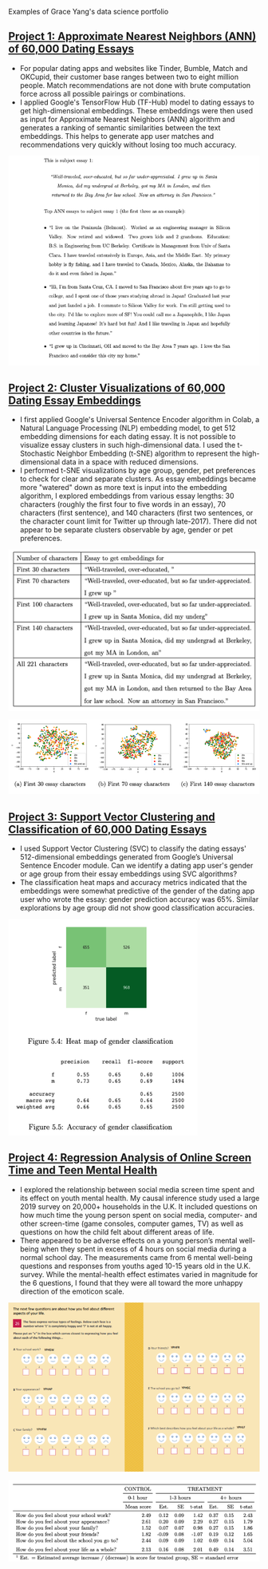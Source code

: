 Examples of Grace Yang's data science portfolio


## [Project 1: Approximate Nearest Neighbors (ANN) of 60,000 Dating Essays](https://github.com/gracehikes/proj_ANN_essay_pairings)
* For popular dating apps and websites like Tinder, Bumble, Match and OKCupid, their customer base ranges between two to eight million people. Match recommendations are not done with brute computation force across all possible pairings or combinations.
* I applied Google's TensorFlow Hub (TF-Hub) model to dating essays to get high-dimensional embeddings. These embeddings were then used as input for Approximate Nearest Neighbors (ANN) algorithm and generates a ranking of semantic similarities between the text embeddings. This helps to generate app user matches and recommendations very quickly without losing too much accuracy.

![](/images/sample%20essay%20and%20top%203%20ANN%20matches.png)


## [Project 2: Cluster Visualizations of 60,000 Dating Essay Embeddings](https://github.com/gracehikes/proj_dating_essays_tSNE_clusters)
* I first applied Google's Universal Sentence Encoder algorithm in Colab, a Natural Language Processing (NLP) embedding model, to get 512 embedding dimensions for each dating essay. It is not possible to visualize essay clusters in such high-dimensional data. I used the t-Stochastic Neighbor Embedding (t-SNE) algorithm to represent the high-dimensional data in a space with reduced dimensions.
* I performed t-SNE visualizations by age group, gender, pet preferences to check for clear and separate clusters. As essay embeddings became more "watered" down as more text is input into the embedding algorithm, I explored embeddings from various essay lengths: 30 characters (roughly the first four to five words in an essay), 70 characters (first sentence), and 140 characters (first two sentences, or the character count limit for Twitter up through late-2017). There did not appear to be separate clusters observable by age, gender or pet preferences.

![](/images/essay%20lengths%2030%2070%20140%20example.png)

![](/images/tSNE%20visual%20cluster%20by%20age.png)


## [Project 3: Support Vector Clustering and Classification of 60,000 Dating Essays](https://github.com/gracehikes/proj_classification_SVC)
* I used Support Vector Clustering (SVC) to classify the dating essays' 512-dimensional embeddings generated from Google’s Universal Sentence Encoder module. Can we identify a dating app user's gender or age group from their essay embeddings using SVC algorithms?
* The classification heat maps and accuracy metrics indicated that the embeddings were somewhat predictive of the gender of the dating app user who wrote the essay: gender prediction accuracy was 65%. Similar explorations by age group did not show good classification accuracies.

![](/images/SVC%20classification%20gender.png)


## [Project 4: Regression Analysis of Online Screen Time and Teen Mental Health](https://github.com/gracehikes/proj_social_media_teen_mental_health)
* I explored the relationship between social media screen time spent and its effect on youth mental health. My causal inference study used a large 2019 survey on 20,000+ households in the U.K. It included questions on how much time the young person spent on social media, computer- and other screen-time (game consoles, computer games, TV) as well as questions on how the child felt about different areas of life.
* There appeared to be adverse effects on a young person’s mental well-being when they spent in excess of 4 hours on social media during a normal school day. The measurements came from 6 mental well-being questions and responses from youths aged 10-15 years old in the U.K. survey. While the mental-health effect estimates varied in magnitude for the 6 questions, I found that they were all toward the more unhappy direction of the emoticon scale.

![](/images/project%20report%207%20emoticons.png)

![](/images/project%20report%20effect%20results%20table.png)
